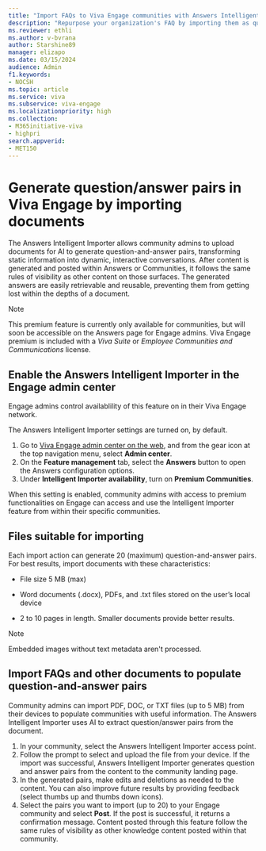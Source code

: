 ```yaml
---
title: "Import FAQs to Viva Engage communities with Answers Intelligent Importer"
description: "Repurpose your organization's FAQ by importing them as question/answer pairs in Viva Engage."
ms.reviewer: ethli
ms.author: v-bvrana
author: Starshine89
manager: elizapo
ms.date: 03/15/2024
audience: Admin
f1.keywords:
- NOCSH
ms.topic: article
ms.service: viva
ms.subservice: viva-engage
ms.localizationpriority: high
ms.collection:  
- M365initiative-viva
- highpri
search.appverid:
- MET150
---
```


# Generate question/answer pairs in Viva Engage by importing documents

The Answers Intelligent Importer allows community admins to upload documents for AI to generate question-and-answer pairs, transforming static information into dynamic, interactive conversations. After content is generated and posted within Answers or Communities, it follows the same rules of visibility as other content on those surfaces. The generated answers are easily retrievable and reusable, preventing them from getting lost within the depths of a document.

>[!NOTE]
>This premium feature is currently only available for communities, but will soon be accessible on the Answers page for Engage admins. Viva Engage premium is included with a _Viva Suite_ or _Employee Communities and Communications_ license.  

## Enable the Answers Intelligent Importer in the Engage admin center

Engage admins control availablility of this feature on in their Viva Engage network.

The Answers Intelligent Importer settings are turned on, by default.

1. Go to [Viva Engage admin center on the web](http://engage.cloud.microsoft/main/admin), and from the gear icon at the top navigation menu, select **Admin center**.
1. On the **Feature management** tab, select the **Answers** button  to open the Answers configuration options.
1. Under **Intelligent Importer availability**, turn on **Premium Communities**.

When this setting is enabled, community admins with access to premium functionalities on Engage can access and use the Intelligent Importer feature from within their specific communities.  

## Files suitable for importing

Each import action can generate 20 (maximum) question-and-answer pairs. For best results, import documents with these characteristics:

- File size 5 MB (max)

- Word documents (.docx), PDFs, and .txt files stored on the user’s local device

- 2 to 10 pages in length. Smaller documents provide better results.

>[!NOTE]
>Embedded images without text metadata aren't processed. 


## Import FAQs and other documents to populate question-and-answer pairs

Community admins can import PDF, DOC, or TXT files (up to 5 MB) from their devices to populate communities with useful information. The Answers Intelligent Importer uses AI to extract question/answer pairs from the document.

1. In your community, select the Answers Intelligent Importer access point.
1. Follow the prompt to select and upload the file from your device. 
If the import was successful, Answers Intelligent Importer generates question and answer pairs from the content to the community landing page.
1. In the generated pairs, make edits and deletions as needed to the content. You can also improve future results by providing feedback (select thumbs up and thumbs down icons).
1. Select the pairs you want to import (up to 20) to your Engage community and select **Post**.
If the post is successful, it returns a confirmation message. 
Content posted through this feature follow the same rules of visibility as other knowledge content posted within that community.